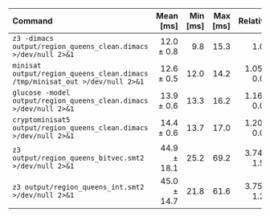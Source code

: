 | Command | Mean [ms] | Min [ms] | Max [ms] | Relative |
|:---|---:|---:|---:|---:|
| `z3 -dimacs output/region_queens_clean.dimacs >/dev/null 2>&1` | 12.0 ± 0.8 | 9.8 | 15.3 | 1.00 |
| `minisat output/region_queens_clean.dimacs /tmp/minisat_out >/dev/null 2>&1` | 12.6 ± 0.5 | 12.0 | 14.2 | 1.05 ± 0.08 |
| `glucose -model output/region_queens_clean.dimacs >/dev/null 2>&1` | 13.9 ± 0.6 | 13.3 | 16.2 | 1.16 ± 0.09 |
| `cryptominisat5 output/region_queens_clean.dimacs >/dev/null 2>&1` | 14.4 ± 0.6 | 13.7 | 17.0 | 1.20 ± 0.09 |
| `z3 output/region_queens_bitvec.smt2 >/dev/null 2>&1` | 44.9 ± 18.1 | 25.2 | 69.2 | 3.74 ± 1.53 |
| `z3 output/region_queens_int.smt2 >/dev/null 2>&1` | 45.0 ± 14.7 | 21.8 | 61.6 | 3.75 ± 1.25 |
